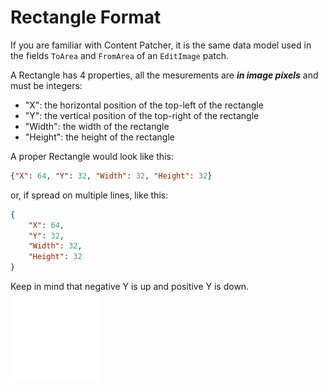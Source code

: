 # Rectangle Format

If you are familiar with Content Patcher, it is the same data model used in the fields `ToArea` and `FromArea` of an `EditImage` patch.

A Rectangle has 4 properties, all the mesurements are ***in image pixels*** and must be integers:
- "X": the horizontal position of the top-left of the rectangle
- "Y": the vertical position of the top-right of the rectangle
- "Width": the width of the rectangle
- "Height": the height of the rectangle

A proper Rectangle would look like this:
```json
{"X": 64, "Y": 32, "Width": 32, "Height": 32}
```
or, if spread on multiple lines, like this:
```json
{
	"X": 64,
	"Y": 32,
	"Width": 32,
	"Height": 32
}
```

Keep in mind that negative Y is up and positive Y is down.  
![axes](../images/axes.png)